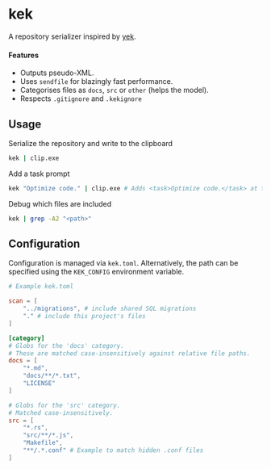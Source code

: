 # kek 

A repository serializer inspired by [yek](https://github.com/bodo-run/yek).

#### Features
- Outputs pseudo-XML.
- Uses `sendfile` for blazingly fast performance.
- Categorises files as `docs`, `src` or `other` (helps the model).
- Respects `.gitignore` and `.kekignore`

## Usage

Serialize the repository and write to the clipboard

```bash
kek | clip.exe
```

Add a task prompt

```bash
kek "Optimize code." | clip.exe # Adds <task>Optimize code.</task> at the end of the output.
```

Debug which files are included
```bash
kek | grep -A2 "<path>"
```

## Configuration

Configuration is managed via `kek.toml`. Alternatively, the path can be specified using the `KEK_CONFIG` environment variable.

```toml
# Example kek.toml

scan = [
    "../migrations", # include shared SQL migrations
    "." # include this project's files
]

[category]
# Globs for the 'docs' category.
# These are matched case-insensitively against relative file paths.
docs = [
    "*.md",
    "docs/**/*.txt",
    "LICENSE"
]

# Globs for the 'src' category.
# Matched case-insensitively.
src = [
    "*.rs",
    "src/**/*.js",
    "Makefile",
    "**/.*.conf" # Example to match hidden .conf files
]
```
